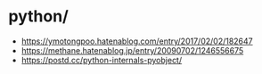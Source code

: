 python/
=======


- https://ymotongpoo.hatenablog.com/entry/2017/02/02/182647
- https://methane.hatenablog.jp/entry/20090702/1246556675
- https://postd.cc/python-internals-pyobject/
